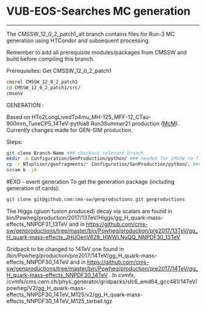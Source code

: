 VUB-EOS-Searches MC generation
==============================
***

The CMSSW_12_0_2_patch1_alt branch contains files for Run-3 MC generation using HTCondor and subsequent processing. 

Remember to add all prerequisite modules/packages from CMSSW and build before compiling this branch. 

Prerequisites: 
Get CMSSW_12_0_2_patch1 
```bash
cmsrel CMSSW_12_0_2_patch1
cd CMSSW_12_0_2_patch1/src/
cmsenv
```

GENERATION :

Based on HTo2LongLivedTo4mu_MH-125_MFF-12_CTau-900mm_TuneCP5_14TeV-pythia8 Run3Summer21 production ([McM](https://cms-pdmv.cern.ch/mcm/requests?dataset_name=HTo2LongLivedTo4mu_MH-125_MFF-12_CTau-900mm_TuneCP5_14TeV-pythia8&page=0&shown=262271)). Currently changes made for GEN-SIM production.

Steps: 
```bash
git clone Branch-Name ### checkout relevant branch
mkdir -p Configuration/GenProduction/python/ ### needed for CMSSW to find genfragments
cp -r NTupliser/genfragments/* Configuration/GenProduction/python/. ###copy all genfragments to created dir
scram b -j4
```

#EXO - event generation
To get the generation package (including generation of cards):
```bash
git clone git@github.com:cms-sw/genproductions.git genproductions
```

The Higgs (gluon fusion produced) decay via scalars are found in bin/Powheg/production/2017/13TeV/Higgs/gg_H_quark-mass-effects_NNPDF31_13TeV and in
https://github.com/cms-sw/genproductions/tree/master/bin/Powheg/production/pre2017/13TeV/gg_H_quark-mass-effects_JHUGenV628_HWWLNuQQ_NNPDF30_13TeV 

Gridpack to be changed to 14TeV one found in /bin/Powheg/production/pre2017/14TeV/gg_H_quark-mass-effects_NNPDF30_14TeV and in https://github.com/cms-sw/genproductions/tree/master/bin/Powheg/production/pre2017/14TeV/gg_H_quark-mass-effects_NNPDF30_14TeV . In cvmfs, /cvmfs/cms.cern.ch/phys_generator/gridpacks/slc6_amd64_gcc481/14TeV/powheg/V2/gg_H_quark-mass-effects_NNPDF30_14TeV_M125/v2/gg_H_quark-mass-effects_NNPDF30_14TeV_M125_tarball.tgz


